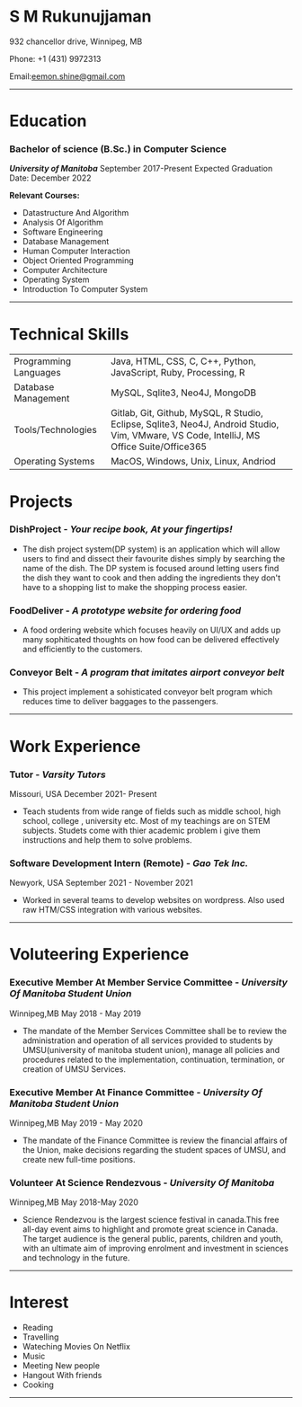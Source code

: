 #  S M Rukunujjaman

932 chancellor drive, Winnipeg, MB 

Phone: +1 (431) 9972313

Email:eemon.shine@gmail.com

---


# Education

### **Bachelor of science (B.Sc.) in Computer Science**
***University of Manitoba***
September 2017-Present
Expected Graduation Date: December 2022

**Relevant Courses:**
* Datastructure And Algorithm
* Analysis Of Algorithm
* Software Engineering
* Database Management
* Human Computer Interaction
* Object Oriented Programming
* Computer Architecture 
* Operating System
* Introduction To Computer System

___


# Technical Skills

|  |  |
| --- | --- |
| Programming Languages | Java, HTML, CSS, C, C++, Python, JavaScript, Ruby, Processing, R |
| Database Management | MySQL, Sqlite3, Neo4J, MongoDB |
| Tools/Technologies | Gitlab, Git, Github, MySQL, R Studio, Eclipse, Sqlite3, Neo4J, Android Studio, Vim, VMware, VS Code, IntelliJ, MS Office Suite/Office365 |
| Operating Systems |  MacOS, Windows, Unix, Linux, Andriod |


# Projects

### **DishProject** - *Your recipe book, At your fingertips!*

* The dish project system(DP system) is an application which will allow users to find and dissect their favourite dishes simply by searching the name of the dish. The DP system is focused around letting users find the dish they want to cook and then adding the ingredients they don't have to a shopping list to make the shopping process easier.

### **FoodDeliver** - *A prototype website for ordering food*

* A food ordering website which focuses heavily on UI/UX and adds up many sophiticated thoughts on how food can be delivered effectively and efficiently to the customers.

### **Conveyor Belt** - *A program that imitates airport conveyor belt*

* This project implement a sohisticated conveyor belt program which reduces time to deliver baggages to the passengers.


---


# Work Experience

### **Tutor** - *Varsity Tutors*
Missouri, USA
December 2021- Present

* Teach students from wide range of fields such as middle school, high school, college , university etc. Most of my teachings are on STEM subjects. Studets come with thier academic problem i give them instructions and help them to solve problems.

### **Software Development Intern (Remote)** - *Gao Tek Inc.*
Newyork, USA
September 2021 - November 2021

* Worked in several teams to develop websites on wordpress. Also used raw HTM/CSS integration with various websites.


---

# Voluteering Experience

### **Executive Member At Member Service Committee** - *University Of Manitoba Student Union*
Winnipeg,MB
May 2018 - May 2019

* The mandate of the Member Services Committee shall be to review the administration and operation of all services provided to students by UMSU(university of manitoba student union), manage all policies and procedures related to the implementation, continuation, termination, or creation of UMSU Services.

### **Executive Member At Finance Committee** - *University Of Manitoba Student Union*
Winnipeg,MB
May 2019 - May 2020

* The mandate of the Finance Committee is review the financial affairs of the Union, make decisions regarding the student spaces of UMSU, and create new full-time positions.

### **Volunteer At Science Rendezvous** - *University Of Manitoba*
Winnipeg,MB
May 2018-May 2020

* Science Rendezvou is the largest science festival in canada.This free all-day event aims to highlight and promote great science in Canada. The target audience is the general public, parents, children and youth, with an ultimate aim of improving enrolment and investment in sciences and technology in the future.

---

# Interest

* Reading
* Travelling
* Wateching Movies On Netflix
* Music
* Meeting New people
* Hangout With friends
* Cooking

---
